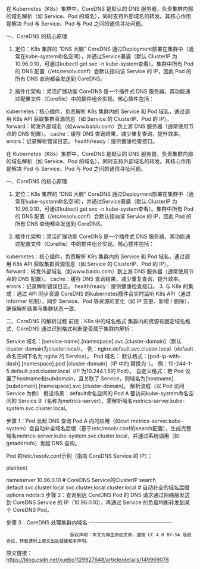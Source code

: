 在 Kubernetes（K8s）集群中，CoreDNS 是默认的 DNS 服务器，负责集群内部的域名解析（如 Service、Pod 的域名），同时支持外部域名的转发。其核心作用是解决 Pod 与 Service、Pod 与 Pod 之间的通信寻址问题。

一、CoreDNS 的核心原理
1. 定位：K8s 集群的 “DNS 大脑”
CoreDNS 通过Deployment部署在集群中（通常在kube-system命名空间），并通过Service暴露（默认 ClusterIP 为10.96.0.10，可通过kubectl get svc -n kube-system查看）。集群中所有 Pod 的 DNS 配置（/etc/resolv.conf）会默认指向该 Service 的 IP，因此 Pod 的所有 DNS 查询都会发送到 CoreDNS。

2. 插件化架构：灵活扩展功能
CoreDNS 是一个插件式 DNS 服务器，其功能通过配置文件（Corefile）中的插件组合实现。核心插件包括：

kubernetes：核心插件，负责解析 K8s 集群内的 Service 和 Pod 域名，通过调用 K8s API 获取集群资源信息（如 Service 的 ClusterIP、Pod 的 IP）。
forward：转发外部域名（如www.baidu.com）到上游 DNS 服务器（通常使用节点的 DNS 配置）。
cache：缓存 DNS 查询结果，减少重复查询，提升效率。
errors：记录解析错误日志。
health/ready：提供健康检查接口。

在 Kubernetes（K8s）集群中，CoreDNS 是默认的 DNS 服务器，负责集群内部的域名解析（如 Service、Pod 的域名），同时支持外部域名的转发。其核心作用是解决 Pod 与 Service、Pod 与 Pod 之间的通信寻址问题。

一、CoreDNS 的核心原理
1. 定位：K8s 集群的 “DNS 大脑”
CoreDNS 通过Deployment部署在集群中（通常在kube-system命名空间），并通过Service暴露（默认 ClusterIP 为10.96.0.10，可通过kubectl get svc -n kube-system查看）。集群中所有 Pod 的 DNS 配置（/etc/resolv.conf）会默认指向该 Service 的 IP，因此 Pod 的所有 DNS 查询都会发送到 CoreDNS。

2. 插件化架构：灵活扩展功能
CoreDNS 是一个插件式 DNS 服务器，其功能通过配置文件（Corefile）中的插件组合实现。核心插件包括：

kubernetes：核心插件，负责解析 K8s 集群内的 Service 和 Pod 域名，通过调用 K8s API 获取集群资源信息（如 Service 的 ClusterIP、Pod 的 IP）。
forward：转发外部域名（如www.baidu.com）到上游 DNS 服务器（通常使用节点的 DNS 配置）。
cache：缓存 DNS 查询结果，减少重复查询，提升效率。
errors：记录解析错误日志。
health/ready：提供健康检查接口。
3. 与 K8s 的集成：通过 API 同步资源
CoreDNS 的kubernetes插件会实时监听 K8s API（通过 Informer 机制），同步 Service、Pod 等资源的变化（如 IP 变更、新增 / 删除），确保解析结果与集群状态一致。

二、CoreDNS 的解析过程
前提：K8s 中的域名格式
集群内的资源有固定域名格式，CoreDNS 通过识别格式判断是否属于集群内解析：

Service 域名：[service-name].[namespace].svc.[cluster-domain]（默认cluster-domain为cluster.local）。
例：nginx.default.svc.cluster.local（default 命名空间下名为 nginx 的 Service）。
Pod 域名：
默认格式：[pod-ip-with-dash].[namespace].pod.[cluster-domain]（IP 中的.替换为-）。
例：10-244-1-5.default.pod.cluster.local（IP 为10.244.1.5的 Pod）。
自定义格式：若 Pod 设置了hostname和subdomain，且关联了 Service，则域名为[hostname].[subdomain].[namespace].svc.[cluster-domain]。
解析流程（以 Pod 访问 Service 为例）
假设场景：default命名空间的 Pod A 要访问kube-system命名空间的 Service B（名称为metrics-server），需解析域名metrics-server.kube-system.svc.cluster.local。

步骤 1：Pod 发起 DNS 查询
Pod A 内的应用（如curl metrics-server.kube-system）会自动补全域名后缀（基于/etc/resolv.conf的search配置），生成完整域名metrics-server.kube-system.svc.cluster.local，并通过系统调用（如getaddrinfo）发起 DNS 查询。

Pod 的/etc/resolv.conf示例（指向 CoreDNS Service 的 IP）：

plaintext

nameserver 10.96.0.10  # CoreDNS Service的ClusterIP
search default.svc.cluster.local svc.cluster.local cluster.local  # 自动补全的域名后缀
options ndots:5
步骤 2：查询到达 CoreDNS
Pod 的 DNS 请求通过网络层发送到 CoreDNS Service 的 IP（10.96.0.10），再通过 Service 的负载均衡转发到某个 CoreDNS Pod。

步骤 3：CoreDNS 处理集群内域名
————————————————

                            版权声明：本文为博主原创文章，遵循 CC 4.0 BY-SA 版权协议，转载请附上原文出处链接和本声明。
                        
原文链接：https://blog.csdn.net/xuebo1129927648/article/details/149969078